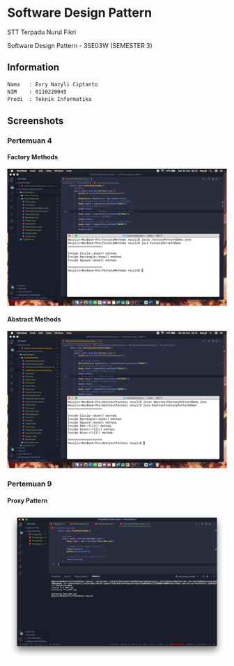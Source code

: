 # Software Design Pattern

STT Terpadu Nurul Fikri

Software Design Pattern - 3SE03W (SEMESTER 3)

## Information

```bash
Nama   : Evry Nazyli Ciptanto
NIM    : 0110220045
Prodi  : Teknik Informatika
```

## Screenshots
### Pertemuan 4
#### Factory Methods
![picture](pertemuan-4/FactoryMethods.png)
#### Abstract Methods
![picture](pertemuan-4/AbstractFactory.png)
### Pertemuan 9
#### Proxy Pattern
![picture](pertemuan-9/ProxyPattern.png)